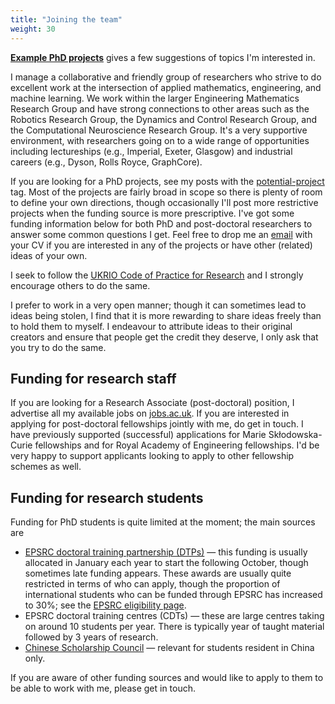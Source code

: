 ```yaml
---
title: "Joining the team"
weight: 30
---
```


**[Example PhD projects](/tags/potential-project)** gives a few suggestions of topics I'm interested in.

I manage a collaborative and friendly group of researchers who strive to do excellent work at the intersection of applied mathematics, engineering, and machine learning. We work within the larger Engineering Mathematics Research Group and have strong connections to other areas such as the Robotics Research Group, the Dynamics and Control Research Group, and the Computational Neuroscience Research Group. It's a very supportive environment, with researchers going on to a wide range of opportunities including lectureships (e.g., Imperial, Exeter, Glasgow) and industrial careers (e.g., Dyson, Rolls Royce, GraphCore).

If you are looking for a PhD projects, see my posts with the [potential-project](/tags/potential-project) tag. Most of the projects are fairly broad in scope so there is plenty of room to define your own directions, though occasionally I'll post more restrictive projects when the funding source is more prescriptive. I've got some funding information below for both PhD and post-doctoral researchers to answer some common questions I get. Feel free to drop me an [email](mailto:david.barton@bristol.ac.uk) with your CV if you are interested in any of the projects or have other (related) ideas of your own.

I seek to follow the [UKRIO Code of Practice for Research](../ukrio-code-of-practice/) and I strongly encourage others to do the same.

I prefer to work in a very open manner; though it can sometimes lead to ideas being stolen, I find that it is more rewarding to share ideas freely than to hold them to myself. I endeavour to attribute ideas to their original creators and ensure that people get the credit they deserve, I only ask that you try to do the same.

## Funding for research staff

If you are looking for a Research Associate (post-doctoral) position, I advertise all my available jobs on [jobs.ac.uk](https://www.jobs.ac.uk/). If you are interested in applying for post-doctoral fellowships jointly with me, do get in touch. I have previously supported (successful) applications for Marie Skłodowska-Curie fellowships and for Royal Academy of Engineering fellowships. I'd be very happy to support applicants looking to apply to other fellowship schemes as well.

## Funding for research students

Funding for PhD students is quite limited at the moment; the main sources are

* [EPSRC doctoral training partnership (DTPs)](https://epsrc.ukri.org/skills/students/dta/) &mdash; this funding is usually allocated in January each year to start the following October, though sometimes late funding appears. These awards are usually quite restricted in terms of who can apply, though the proportion of international students who can be funded through EPSRC has increased to 30%; see the [EPSRC eligibility page](https://epsrc.ukri.org/skills/students/guidance-on-epsrc-studentships/eligibility/).
* EPSRC doctoral training centres (CDTs) &mdash; these are large centres taking on around 10 students per year. There is typically year of taught material followed by 3 years of research.
* [Chinese Scholarship Council](http://www.bristol.ac.uk/fees-funding/awards/china-scholarship-council/) &mdash; relevant for students resident in China only.

If you are aware of other funding sources and would like to apply to them to be able to work with me, please get in touch.
